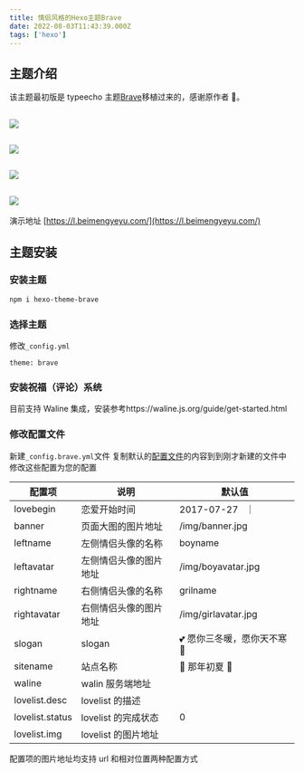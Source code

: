 ```yaml
---
title: 情侣风格的Hexo主题Brave
date: 2022-08-03T11:43:39.000Z
tags: ['hexo']
---
```

  
## 主题介绍

该主题最初版是 typeecho 主题[Brave](https://github.com/zwying0814/Brave)移植过来的，感谢原作者 🙏。

## ![](images/Fi3FaMbzpAUna2cLifzr2e65ACPh.png)

## ![](images/FtjANtFx2S1Wz2vkoMJg98oaZ1e5.png)

## ![](images/FppIEsYk30WwfSslan3NkQ0d1xuc.png)

## ![](images/Fgpr6l2LlhxVL_6vXsh4UkKDqsJp.png)

演示地址 [https://l.beimengyeyu.com/](https://l.beimengyeyu.com/)

## 主题安装

### 安装主题

```bash
npm i hexo-theme-brave
```

### 选择主题

修改`_config.yml`

```
theme: brave
```

### 安装祝福（评论）系统

目前支持 Waline 集成，安装参考https://waline.js.org/guide/get-started.html

### 修改配置文件

新建`_config.brave.yml`文件
复制默认的[配置文件](https://github.com/beimengyeyu/hexo-theme-brave/blob/master/_config.yml)的内容到到刚才新建的文件中
修改这些配置为您的配置

| 配置项          | 说明                   | 默认值                       |
| --------------- | ---------------------- | ---------------------------- |
| lovebegin       | 恋爱开始时间           | 2017-07-27   ｜              |
| banner          | 页面大图的图片地址     | /img/banner.jpg              |
| leftname        | 左侧情侣头像的名称     | boyname                      |
| leftavatar      | 左侧情侣头像的图片地址 | /img/boyavatar.jpg           |
| rightname       | 右侧情侣头像的名称     | grilname                     |
| rightavatar     | 右侧情侣头像的图片地址 | /img/girlavatar.jpg          |
| slogan          | slogan                 | 💕 愿你三冬暖，愿你天不寒 🍂 |
| sitename        | 站点名称               | 💖 那年初夏 💖               |
| waline          | walin 服务端地址       |                              |
| lovelist.desc   | lovelist 的描述        |                              |
| lovelist.status | lovelist 的完成状态    | 0                            |
| lovelist.img    | lovelist 的图片地址    |                              |

配置项的图片地址均支持 url 和相对位置两种配置方式
